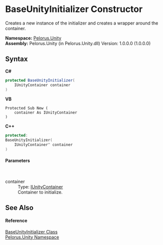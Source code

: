 # BaseUnityInitializer Constructor 
 

Creates a new instance of the initializer and creates a wrapper around the container.

**Namespace:**&nbsp;<a href="A0B2C5C9">Pelorus.Unity</a><br />**Assembly:**&nbsp;Pelorus.Unity (in Pelorus.Unity.dll) Version: 1.0.0.0 (1.0.0.0)

## Syntax

**C#**<br />
``` C#
protected BaseUnityInitializer(
	IUnityContainer container
)
```

**VB**<br />
``` VB
Protected Sub New ( 
	container As IUnityContainer
)
```

**C++**<br />
``` C++
protected:
BaseUnityInitializer(
	IUnityContainer^ container
)
```


#### Parameters
&nbsp;<dl><dt>container</dt><dd>Type: <a href="http://msdn2.microsoft.com/en-us/library/ee649880" target="_blank">IUnityContainer</a><br />Container to initialize.</dd></dl>

## See Also


#### Reference
<a href="77767F">BaseUnityInitializer Class</a><br /><a href="A0B2C5C9">Pelorus.Unity Namespace</a><br />